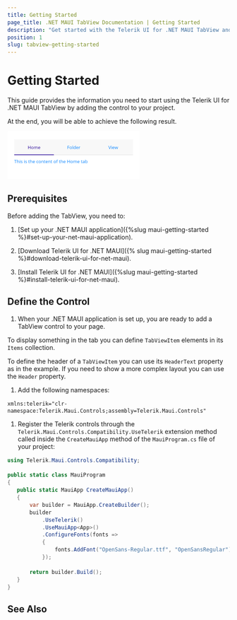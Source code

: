 ```yaml
---
title: Getting Started
page_title: .NET MAUI TabView Documentation | Getting Started
description: "Get started with the Telerik UI for .NET MAUI TabView and add the control to your .NET MAUI project."
position: 1
slug: tabview-getting-started
---
```


# Getting Started

This guide provides the information you need to start using the Telerik UI for .NET MAUI TabView by adding the control to your project.

At the end, you will be able to achieve the following result.

![TabView Getting Started](images/tabview-getting-started.png)

## Prerequisites

Before adding the TabView, you need to:

1. [Set up your .NET MAUI application]({%slug maui-getting-started %}#set-up-your-net-maui-application).

1. [Download Telerik UI for .NET MAUI]({% slug maui-getting-started %}#download-telerik-ui-for-net-maui).

1. [Install Telerik UI for .NET MAUI]({%slug maui-getting-started %}#install-telerik-ui-for-net-maui).

## Define the Control

1. When your .NET MAUI application is set up, you are ready to add a TabView control to your page.

 To display something in the tab you can define `TabViewItem` elements in its `Items` collection.

 To define the header of a `TabViewItem` you can use its `HeaderText` property as in the example. If you need to show a more complex layout you can use the `Header` property.

 <snippet id='tabview-getting-started-xaml'/>
 
1. Add the following namespaces:

 ```XAML
 xmlns:telerik="clr-namespace:Telerik.Maui.Controls;assembly=Telerik.Maui.Controls"
 ```

1. Register the Telerik controls through the `Telerik.Maui.Controls.Compatibility.UseTelerik` extension method called inside the `CreateMauiApp` method of the `MauiProgram.cs` file of your project:

 ```C#
 using Telerik.Maui.Controls.Compatibility;

 public static class MauiProgram
 {
	public static MauiApp CreateMauiApp()
	{
		var builder = MauiApp.CreateBuilder();
		builder
			.UseTelerik()
			.UseMauiApp<App>()
			.ConfigureFonts(fonts =>
			{
				fonts.AddFont("OpenSans-Regular.ttf", "OpenSansRegular");
			});

		return builder.Build();
	}
 }           
 ```

## See Also